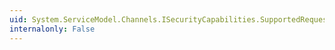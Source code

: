 ```yaml
---
uid: System.ServiceModel.Channels.ISecurityCapabilities.SupportedRequestProtectionLevel
internalonly: False
---
```

